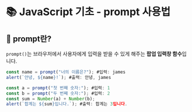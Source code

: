 # 📚 JavaScript 기초 - prompt 사용법

## 🧠 prompt란?

`prompt()`는 브라우저에서 사용자에게 입력을 받을 수 있게 해주는 **팝업 입력창 함수**입니다.

```js
const name = prompt("너의 이름은?"); #입력: james
alert(`안녕, ${name}!`); #출력: 안녕, james
```

```js
const a = prompt("첫 번째 숫자:"); #입력: 1
const b = prompt("두 번째 숫자:"); #입력: 2
const sum = Number(a) + Number(b);
alert(`합계는 ${sum}입니다.`); #출력: 합계는 3입니다.
```